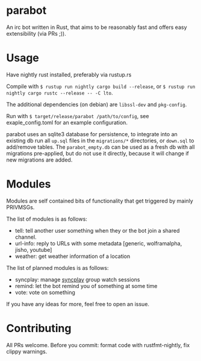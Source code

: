 # parabot
An irc bot written in Rust, that aims to be reasonably fast and offers easy extensibility (via PRs ;)).

# Usage
Have nightly rust installed, preferably via rustup.rs

Compile with ```$ rustup run nightly cargo build --release```, or ```$ rustup run nightly cargo rustc --release -- -C lto```.

The additional dependencies (on debian) are `libssl-dev` and `pkg-config`.

Run with ```$ target/release/parabot /path/to/config```, see exaple_config.toml for an example configuration.

parabot uses an sqlite3 database for persistence, to integrate into an existing db run all ```up.sql``` files in the ```migrations/*``` directories, or ```down.sql``` to add/remove tables. The ```parabot_empty.db``` can be used as a fresh db with all migrations pre-applied, but do not use it directly, because it will change if new migrations are added.

# Modules
Modules are self contained bits of functionality that get triggered by mainly PRIVMSGs.

The list of modules is as follows:
* tell: tell another user something when they or the bot join a shared channel.
* url-info: reply to URLs with some metadata [generic, wolframalpha, jisho, youtube]
* weather: get weather information of a location

The list of planned modules is as follows:
* syncplay: manage [syncplay](http://syncplay.pl/) group watch sessions
* remind: let the bot remind you of something at some time
* vote: vote on something

If you have any ideas for more, feel free to open an issue.

# Contributing
All PRs welcome. Before you commit: format code with rustfmt-nightly, fix clippy warnings.
